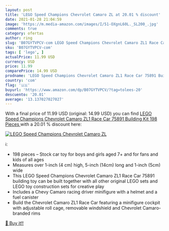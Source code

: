 ```yaml
---
layout: post
title: 'LEGO Speed Champions Chevrolet Camaro ZL at 20.01 % discount'
date: 2021-01-28 21:04:59
image: 'https://m.media-amazon.com/images/I/51-OXgnL60L._SL200_.jpg'
comments: true
category: ofertas
author: ring
slug: 'B07GYTVPCV-com LEGO Speed Champions Chevrolet Camaro ZL1 Race Car 75891...'
sku: 'B07GYTVPCV-com'
tags: [ 'lego', ]
actualPrice: 11.99 USD
currency: USD
price: 11.99
comparePrice: 14.99 USD
prodname: 'LEGO Speed Champions Chevrolet Camaro ZL1 Race Car 75891 Building Kit  198 Pieces '
country: 'com'
flag: '🇺🇸'
buyurl: 'https://www.amazon.com/dp/B07GYTVPCV/?tag=tolees-20'
descuento: '20.01'
average: '13.137027027027'
---
```


With a final price of 11.99 USD (original: 14.99 USD) you can find [LEGO Speed Champions Chevrolet Camaro ZL1 Race Car 75891 Building Kit  198 Pieces ](https://www.amazon.com/dp/B07GYTVPCV/?tag=tolees-20) with a  20.01 % discount here:

[![LEGO Speed Champions Chevrolet Camaro ZL](https://m.media-amazon.com/images/I/51-OXgnL60L._SL200_.jpg)](https://www.amazon.com/dp/B07GYTVPCV/?tag=tolees-20)

ℹ️:

- 198 pieces – Stock car toy for boys and girls aged 7+ and for fans and kids of all ages
- Measures over 1-inch (4 cm) high, 5-inch (14cm) long and 1-inch (5cm) wide
- This LEGO Speed Champions Chevrolet Camaro ZL1 Race Car 75891 building toy can be built together with all other original LEGO sets and LEGO toy construction sets for creative play
- Includes a Chevy Camaro racing driver minifigure with a helmet and a fuel canister
- Build the Chevrolet Camaro ZL1 Race Car featuring a minifigure cockpit with adjustable roll cage, removable windshield and Chevrolet Camaro-branded rims

[🛒 Buy it!!](https://www.amazon.com/dp/B07GYTVPCV/?tag=tolees-20)
